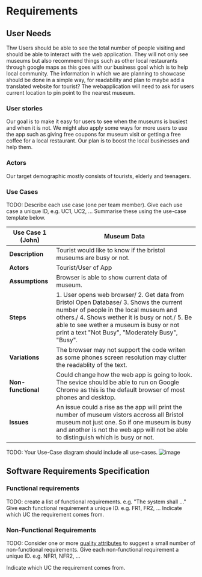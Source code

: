# Requirements

## User Needs
Thw Users should be able to see the total number of people visiting and should be able to interact with the web application.
They will not only see museums but also recommend things such as other local restaurants through google maps as this goes with our business goal which is to help local community. The information in which we are planning to showcase should be done in a simple way, for readability and plan to maybe add a translated website for tourist?
The webapplication will need to ask for users current location to pin point to the nearest museum.

### User stories
Our goal is to make it easy for users to see when the museums is busiest and when it is not. We might also apply some ways for more users to use the app such as giving free coupons for museum visit or getting a free coffee for a local restaurant. Our plan is to boost the local businesses and help them. 

### Actors
Our target demographic mostly consists of tourists, elderly and teenagers. 

### Use Cases
TODO: Describe each use case (one per team member).
    Give each use case a unique ID, e.g. UC1, UC2, ...
    Summarise these using the use-case template below.

| Use Case 1 (John) | Museum Data |
| ---------------------------------------------------- | ----------------------------------------------------- |
| **Description** | Tourist would like to know if the bristol museums are busy or not. |
| **Actors** | Tourist/User of App |
| **Assumptions** | Browser is able to show current data of museum. |
| **Steps** |    1. User opens web browser/ 2. Get data from Bristol Open Database/ 3. Shows the current number of people in the local museum and others./ 4. Shows wether it is busy or not./ 5. Be able to see wether a museum is busy or not print a text "Not Busy", "Moderately Busy", "Busy". 
| **Variations** | The browser may not support the code writen as some phones screen resolution may clutter the readablity of the text. |
| **Non-functional** | Could change how the web app is going to look. The sevice should be able to run on Google Chrome as this is the default browser of most phones and desktop. |
| **Issues** | An issue could a rise as the app will print the number of museum vistors accross all Bristol museum not just one. So if one museum is busy and another is not the web app will not be able to distinguish which is busy or not. | </td></tr>






TODO: Your Use-Case diagram should include all use-cases.
![image](https://user-images.githubusercontent.com/110387603/201328562-351a695f-1833-408e-8e1f-78b637ca5cc2.png)

## Software Requirements Specification
### Functional requirements
TODO: create a list of functional requirements. 
    e.g. "The system shall ..."
    Give each functional requirement a unique ID. e.g. FR1, FR2, ...
    Indicate which UC the requirement comes from.


### Non-Functional Requirements
TODO: Consider one or more [quality attributes](https://en.wikipedia.org/wiki/ISO/IEC_9126) to suggest a small number of non-functional requirements.
Give each non-functional requirement a unique ID. e.g. NFR1, NFR2, ...

Indicate which UC the requirement comes from.
